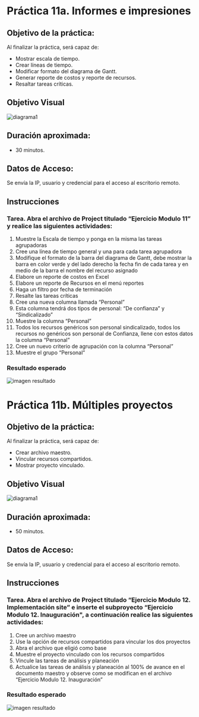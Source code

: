 # Práctica 11a. Informes e impresiones

## Objetivo de la práctica:
Al finalizar la práctica, será capaz de:
- Mostrar escala de tiempo.
- Crear líneas de tiempo.
- Modificar formato del diagrama de Gantt.
- Generar reporte de costos y reporte de recursos.
- Resaltar tareas críticas.

## Objetivo Visual 

![diagrama1](../images/11.1.jpg)

## Duración aproximada:
- 30 minutos.

## Datos de Acceso:
Se envía la IP, usuario y credencial para el acceso al escritorio remoto.

## Instrucciones 
<!-- Proporciona pasos detallados sobre cómo configurar y administrar sistemas, implementar soluciones de software, realizar pruebas de seguridad, o cualquier otro escenario práctico relevante para el campo de la tecnología de la información -->
### Tarea. Abra el archivo de Project titulado “Ejercicio Modulo 11” y realice las siguientes actividades:
1.	Muestre la Escala de tiempo y ponga en la misma las tareas agrupadoras
2.	Cree una línea de tiempo general y una para cada tarea agrupadora
3.	Modifique el formato de la barra del diagrama de Gantt, debe mostrar la barra en color verde y del lado derecho la fecha fin de cada tarea y en medio de la barra el nombre del recurso asignado
4.	Elabore un reporte de costos en Excel
5.	Elabore un reporte de Recursos en el menú reportes
6.	Haga un filtro por fecha de terminación
7.	Resalte las tareas críticas
8.	Cree una nueva columna llamada “Personal”
9.	Esta columna tendrá dos tipos de personal: “De confianza” y “Sindicalizado”
10.	Muestre la columna “Personal”
11.	Todos los recursos genéricos son personal sindicalizado, todos los recursos no genéricos son personal de Confianza, llene con estos datos la columna “Personal”
12.	Cree un nuevo criterio de agrupación con la columna “Personal”
13.	Muestre el grupo “Personal”

### Resultado esperado

![imagen resultado](../images/11.2.jpg)

# Práctica 11b. Múltiples proyectos

## Objetivo de la práctica:
Al finalizar la práctica, será capaz de:
- Crear archivo maestro.
- Vincular recursos compartidos.
- Mostrar proyecto vinculado.

## Objetivo Visual 

![diagrama1](../images/12.1.jpg)

## Duración aproximada:
- 50 minutos.

## Datos de Acceso:
Se envía la IP, usuario y credencial para el acceso al escritorio remoto.

## Instrucciones 
<!-- Proporciona pasos detallados sobre cómo configurar y administrar sistemas, implementar soluciones de software, realizar pruebas de seguridad, o cualquier otro escenario práctico relevante para el campo de la tecnología de la información -->
### Tarea. Abra el archivo de Project titulado “Ejercicio Modulo 12. Implementación site” e inserte el subproyecto “Ejercicio Modulo 12. Inauguración", a continuación realice las siguientes actividades:
1.	Cree un archivo maestro 
2.	Use la opción de recursos compartidos para vincular los dos proyectos
3.	Abra el archivo que eligió como base
4.	Muestre el proyecto vinculado con los recursos compartidos
5.	Vincule las tareas de análisis y planeación
6.	Actualice las tareas de análisis y planeación al 100% de avance en el documento maestro y observe como se modifican en el archivo “Ejercicio Modulo 12. Inauguración”

### Resultado esperado
![imagen resultado](../images/12.2.jpg)
